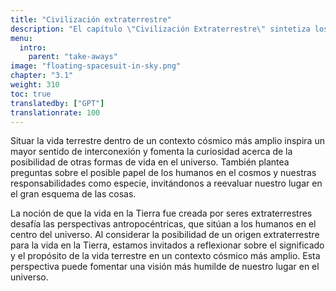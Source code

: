 ```yaml
---
title: "Civilización extraterrestre"
description: "El capítulo \"Civilización Extraterrestre\" sintetiza los principales puntos clave de la exploración de la hipótesis de que la vida en la Tierra fue diseñada por los Elohim, una civilización extraterrestre avanzada. Este capítulo probablemente resume el recorrido a través de las escrituras antiguas, eventos históricos e interpretaciones científicas que apoyan esta teoría. Probablemente tiene como objetivo consolidar las ideas obtenidas de los capítulos anteriores, ofreciendo una comprensión cohesiva de cómo esta influencia extraterrestre podría haber moldeado la historia y el desarrollo humano, y qué implicaciones tiene esto para nuestra percepción del lugar de la humanidad en el cosmos."
menu:
  intro:
    parent: "take-aways"
image: "floating-spacesuit-in-sky.png"
chapter: "3.1"
weight: 310
toc: true
translatedby: ["GPT"]
translationrate: 100
---
```


Situar la vida terrestre dentro de un contexto cósmico más amplio inspira un mayor sentido de interconexión y fomenta la curiosidad acerca de la posibilidad de otras formas de vida en el universo. También plantea preguntas sobre el posible papel de los humanos en el cosmos y nuestras responsabilidades como especie, invitándonos a reevaluar nuestro lugar en el gran esquema de las cosas.

La noción de que la vida en la Tierra fue creada por seres extraterrestres desafía las perspectivas antropocéntricas, que sitúan a los humanos en el centro del universo. Al considerar la posibilidad de un origen extraterrestre para la vida en la Tierra, estamos invitados a reflexionar sobre el significado y el propósito de la vida terrestre en un contexto cósmico más amplio. Esta perspectiva puede fomentar una visión más humilde de nuestro lugar en el universo.
